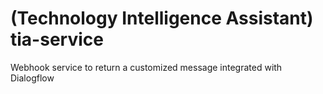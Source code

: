# (Technology Intelligence Assistant) tia-service
Webhook service to return a customized message integrated with Dialogflow
